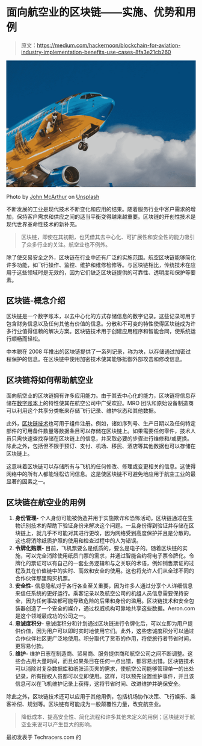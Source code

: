 # 面向航空业的区块链——实施、优势和用例

> 原文：<https://medium.com/hackernoon/blockchain-for-aviation-industry-implementation-benefits-use-cases-8fa3e21cb260>

![](img/ee001ce7bda2aae511236462ac478130.png)

Photo by [John McArthur](https://unsplash.com/photos/1BRYdVhFnqc?utm_source=unsplash&utm_medium=referral&utm_content=creditCopyText) on [Unsplash](https://unsplash.com/search/photos/aviation-blockchain?utm_source=unsplash&utm_medium=referral&utm_content=creditCopyText)

不断发展的工业是现代技术不断变化和应用的结果。随着服务行业中客户需求的增加，保持客户需求和供应之间的适当平衡变得越来越重要。区块链的开创性技术是现代世界革命性技术的新补充。

> 区块链，即使在其初期，也凭借其去中心化、可扩展性和安全性的能力吸引了众多行业的关注。航空业也不例外。

除了使交易安全之外，区块链在行业中还有广泛的实施范围。航空区块链能够简化许多功能，如飞行操作、监控、维护和维修检修等。与区块链相比，传统技术在应用于这些领域时是无效的，因为它们缺乏区块链提供的可靠性、透明度和保护等要素。

## **区块链-概念介绍**

区块链是一个数字账本，以去中心化的方式存储信息的数字记录。这些记录可用于包含财务信息以及任何其他有价值的信息。分散和不可变的特性使得区块链成为许多行业值得信赖的解决方案。区块链技术用于创建应用程序和智能合同，使系统运行顺畅而轻松。

中本聪在 2008 年推出的区块链提供了一系列记录，称为块，以存储通过加密过程保护的信息。在区块链中使用加密技术使其能够抵御外部攻击和修改信息。

## **区块链将如何帮助航空业**

面向航空业的区块链拥有许多应用能力。由于其去中心化的能力，区块链将信息存储在[数字账本](https://en.wikipedia.org/wiki/Distributed_ledger)上的特性使其在航空公司中广受欢迎。MRO 团队和原始设备制造商可以利用这个共享分类帐来存储飞行记录、维护状态和其他数据。

此外，[区块链技术](https://www.techracers.com/blockchain-application-development)也可用于组件注册。例如，诸如序列号、生产日期以及任何特定部件的可用备件数量等数据条目可以存储在区块链上。如果需要任何零件，技术人员只需快速查找存储在区块链上的信息，并采取必要的步骤进行维修和/或更换。除此之外，包括但不限于预订、支付、机场、移民、酒店等其他数据也可以存储在区块链上。

这意味着区块链可以存储所有与飞机的任何修改、修理或变更相关的信息。这使得网络中的所有人都能轻松访问信息。这是使区块链不可避免地应用于航空工业的最显著的因素之一。

## **区块链在航空业的用例**

1.  **身份管理-** 个人身份可能被伪造并用于实施欺诈和恐怖活动。区块链通过在生物识别技术的帮助下验证身份来解决这个问题。一旦身份得到验证并存储在区块链上，就几乎不可能对其进行更改，因为网络受到高度保护并且是分散的。这也将消除纸质护照的使用和检查过程中的人为错误。
2.  **令牌化购票-** 目前，飞机票要么是纸质的，要么是电子的。随着区块链的实施，可以完全消除使用纸质门票的需求，并通过智能合约将电子票令牌化。令牌化的票证可以有自己的一套业务逻辑和与之关联的术语，例如销售票证的过程及其在价值链中的实时、高效和安全的使用。这也将允许人们从全球不同的合作伙伴那里购买机票。
3.  **安全性-** 信息隐私对于各行各业至关重要，因为许多人通过分享个人详细信息来信任系统的更好运行。乘客记录以及航空公司的机组人员信息需要保持安全，因为任何事故都可能导致危险的后果和身份的滥用。区块链技术和安全包装器创造了一个安全的媒介，通过权威机构可靠地共享这些数据。Aeron.com 是这个领域最成功的公司之一。
4.  **忠诚度积分-** 忠诚度积分和计划通过区块链进行令牌化后，可以立即为用户提供价值，因为用户可以即时实时地使用它们。此外，这些忠诚度积分可以通过合作伙伴社区更广泛地使用。积分取代了货币的作用，将使旅行者节省时间，更容易付款。
5.  **维护-** 维护日志在制造商、贸易商、服务提供商和航空公司之间不断调整。这些会占用大量时间，而且如果条目在任何一点出错，都容易出错。区块链技术可以消除对复杂数据库和纸张活页夹的需求，使航空公司能够管理单一的出处记录，所有授权人员都可以立即使用。这样，可以预先设置维护事件，并且该信息可以在飞机维护记录上获得，这将节省时间、改进维护并确保安全。

除此之外，区块链技术还可以应用于其他用例，包括机场协作决策、飞行娱乐、乘客补偿、规划等。区块链有可能成为一股颠覆性力量，改变航空业。

> 降低成本、提高安全性、简化流程和许多其他未定义的用例；区块链对于航空业来说可以产生巨大的影响。

最初发表于 Techracers.com 的